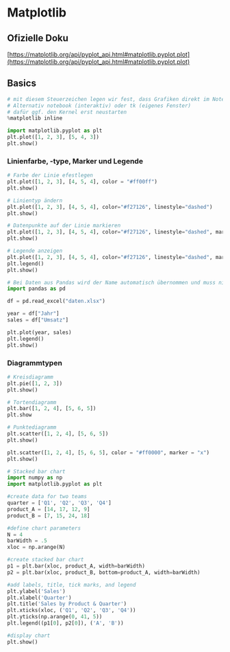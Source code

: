 # Matplotlib

## Ofizielle Doku

[https://matplotlib.org/api/pyplot_api.html#matplotlib.pyplot.plot](https://matplotlib.org/api/pyplot_api.html#matplotlib.pyplot.plot)

## Basics

```python
# mit diesem Steuerzeichen legen wir fest, dass Grafiken direkt im Notebook angezeigt werden
# Alternativ notebook (interaktiv) oder tk (eigenes Fenster)
# dafür ggf. den Kernel erst neustarten
%matplotlib inline

import matplotlib.pyplot as plt
plt.plot([1, 2, 3], [5, 4, 3])
plt.show()
```

### Linienfarbe, -type, Marker und Legende

```python
# Farbe der Linie efestlegen
plt.plot([1, 2, 3], [4, 5, 4], color = "#ff00ff")
plt.show()
```

```python
# Linientyp ändern
plt.plot([1, 2, 3], [4, 5, 4], color="#f27126", linestyle="dashed")
plt.show()
```

```python
# Datenpunkte auf der Linie markieren
plt.plot([1, 2, 3], [4, 5, 4], color="#f27126", linestyle="dashed", marker="o")
plt.show()
```

```python
# Legende anzeigen
plt.plot([1, 2, 3], [4, 5, 4], color="#f27126", linestyle="dashed", marker="o", label="Umsatz")
plt.legend()
plt.show()

# Bei Daten aus Pandas wird der Name automatisch übernommen und muss nicht angegeben werden
import pandas as pd

df = pd.read_excel("daten.xlsx")

year = df["Jahr"]
sales = df["Umsatz"]

plt.plot(year, sales)
plt.legend()
plt.show()
```

### Diagrammtypen

```python
# Kreisdiagramm
plt.pie([1, 2, 3])
plt.show()
```

```python
# Tortendiagramm
plt.bar([1, 2, 4], [5, 6, 5])
plt.show
```

```python
# Punktediagramm
plt.scatter([1, 2, 4], [5, 6, 5])
plt.show()

plt.scatter([1, 2, 4], [5, 6, 5], color = "#ff0000", marker = "x")
plt.show()
```

```python
# Stacked bar chart
import numpy as np
import matplotlib.pyplot as plt

#create data for two teams
quarter = ['Q1', 'Q2', 'Q3', 'Q4']
product_A = [14, 17, 12, 9]
product_B = [7, 15, 24, 18]

#define chart parameters
N = 4 
barWidth = .5
xloc = np.arange(N)

#create stacked bar chart
p1 = plt.bar(xloc, product_A, width=barWidth)
p2 = plt.bar(xloc, product_B, bottom=product_A, width=barWidth)

#add labels, title, tick marks, and legend
plt.ylabel('Sales')
plt.xlabel('Quarter')
plt.title('Sales by Product & Quarter')
plt.xticks(xloc, ('Q1', 'Q2', 'Q3', 'Q4'))
plt.yticks(np.arange(0, 41, 5))
plt.legend((p1[0], p2[0]), ('A', 'B'))

#display chart
plt.show()
```

```python
```

```python
```

```python
```

```python
```

```python
```

```python
```

```python
```

```python
```

```python
```

```python
```

```python
```

```python
```

```python
```

```python
```

```python
```

```python
```

```python
```

```python
```

```python
```

```python
```
